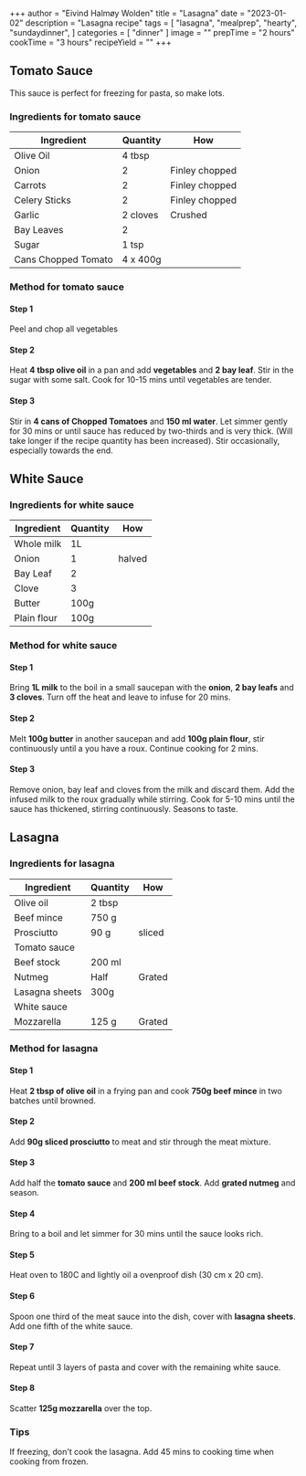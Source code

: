 +++
author = "Eivind Halmøy Wolden"
title = "Lasagna"
date = "2023-01-02"
description = "Lasagna recipe"
tags = [
    "lasagna",
    "mealprep",
    "hearty",
    "sundaydinner",
]
categories = [
    "dinner"
]
image = ""
prepTime = "2 hours"
cookTime = "3 hours"
recipeYield = ""
+++

## Tomato Sauce
This sauce is perfect for freezing for pasta, so make lots.
### Ingredients for tomato sauce
Ingredient | Quantity | How
---|---|---
Olive Oil   | 4 tbsp   |
Onion       | 2        | Finley chopped
Carrots     | 2        | Finley chopped
Celery Sticks | 2       | Finley chopped
Garlic        | 2 cloves | Crushed
Bay Leaves    | 2        |
Sugar         | 1 tsp    |
Cans Chopped Tomato | 4 x 400g |

### Method for tomato sauce
#### Step 1
Peel and chop all vegetables

#### Step 2
Heat **4 tbsp olive oil** in a pan and add **vegetables** and **2 bay leaf**. Stir in the sugar with some salt. Cook for 10-15 mins until vegetables are tender.

#### Step 3
Stir in **4 cans of Chopped Tomatoes** and **150 ml water**. Let simmer gently for 30 mins or until sauce has reduced by two-thirds and is very thick. (Will take longer if the recipe quantity has been increased). Stir occasionally, especially towards the end.



## White Sauce
### Ingredients for white sauce
Ingredient | Quantity | How
---|---|---
Whole milk | 1L |
Onion | 1 | halved
Bay Leaf | 2 | 
Clove | 3 | 
Butter | 100g | 
Plain flour | 100g | 

### Method for white sauce
#### Step 1
Bring **1L milk** to the boil in a small saucepan with the **onion**, **2 bay leafs** and **3 cloves**. Turn off the heat and leave to infuse for 20 mins.

#### Step 2
Melt **100g butter** in another saucepan and add **100g plain flour**, stir continuously until a you have a roux. Continue cooking for 2 mins.

#### Step 3
Remove onion, bay leaf and cloves from the milk and discard them. Add the infused milk to the roux gradually while stirring. Cook for 5-10 mins until the sauce has thickened, stirring continuously. Seasons to taste.

## Lasagna
### Ingredients for lasagna
Ingredient | Quantity | How
---|---|---
Olive oil | 2 tbsp |
Beef mince | 750 g | 
Prosciutto | 90 g | sliced
Tomato sauce | | 
Beef stock | 200 ml |
Nutmeg | Half | Grated
Lasagna sheets | 300g |
White sauce | | 
Mozzarella | 125 g | Grated

### Method for lasagna
#### Step 1
Heat **2 tbsp of olive oil** in a frying pan and cook **750g beef mince** in two batches until browned.

#### Step 2
Add **90g sliced prosciutto** to meat and stir through the meat mixture.

#### Step 3
Add half the **tomato sauce** and **200 ml beef stock**. Add **grated nutmeg** and season.

#### Step 4
Bring to a boil and let simmer for 30 mins until the sauce looks rich.

#### Step 5
Heat oven to 180C and lightly oil a ovenproof dish (30 cm x 20 cm).

#### Step 6
Spoon one third of the meat sauce into the dish, cover with **lasagna sheets**. Add one fifth of the white sauce.

#### Step 7
Repeat until 3 layers of pasta and cover with the remaining white sauce.

#### Step 8
Scatter **125g mozzarella** over the top.


### Tips
If freezing, don't cook the lasagna. Add 45 mins to cooking time when cooking from frozen.